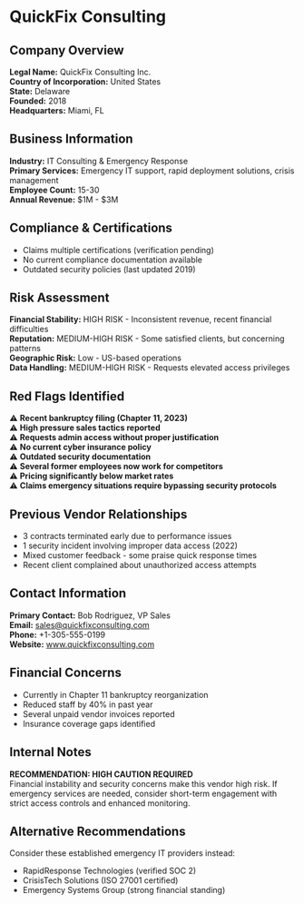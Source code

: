 # QuickFix Consulting

## Company Overview
**Legal Name:** QuickFix Consulting Inc.  
**Country of Incorporation:** United States  
**State:** Delaware  
**Founded:** 2018  
**Headquarters:** Miami, FL  

## Business Information
**Industry:** IT Consulting & Emergency Response  
**Primary Services:** Emergency IT support, rapid deployment solutions, crisis management  
**Employee Count:** 15-30  
**Annual Revenue:** $1M - $3M  

## Compliance & Certifications
- Claims multiple certifications (verification pending)
- No current compliance documentation available
- Outdated security policies (last updated 2019)

## Risk Assessment
**Financial Stability:** HIGH RISK - Inconsistent revenue, recent financial difficulties  
**Reputation:** MEDIUM-HIGH RISK - Some satisfied clients, but concerning patterns  
**Geographic Risk:** Low - US-based operations  
**Data Handling:** MEDIUM-HIGH RISK - Requests elevated access privileges  

## Red Flags Identified
⚠️ **Recent bankruptcy filing (Chapter 11, 2023)**  
⚠️ **High pressure sales tactics reported**  
⚠️ **Requests admin access without proper justification**  
⚠️ **No current cyber insurance policy**  
⚠️ **Outdated security documentation**  
⚠️ **Several former employees now work for competitors**  
⚠️ **Pricing significantly below market rates**  
⚠️ **Claims emergency situations require bypassing security protocols**  

## Previous Vendor Relationships
- 3 contracts terminated early due to performance issues
- 1 security incident involving improper data access (2022)
- Mixed customer feedback - some praise quick response times
- Recent client complained about unauthorized access attempts

## Contact Information
**Primary Contact:** Bob Rodriguez, VP Sales  
**Email:** sales@quickfixconsulting.com  
**Phone:** +1-305-555-0199  
**Website:** www.quickfixconsulting.com

## Financial Concerns
- Currently in Chapter 11 bankruptcy reorganization
- Reduced staff by 40% in past year
- Several unpaid vendor invoices reported
- Insurance coverage gaps identified

## Internal Notes
**RECOMMENDATION: HIGH CAUTION REQUIRED**  
Financial instability and security concerns make this vendor high risk. If emergency services are needed, consider short-term engagement with strict access controls and enhanced monitoring.

## Alternative Recommendations
Consider these established emergency IT providers instead:
- RapidResponse Technologies (verified SOC 2)
- CrisisTech Solutions (ISO 27001 certified)
- Emergency Systems Group (strong financial standing)
